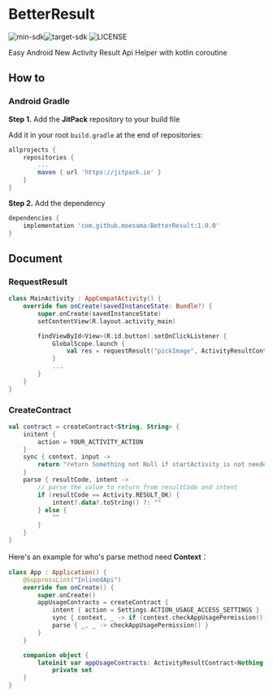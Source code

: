 # BetterResult

![min-sdk](https://img.shields.io/badge/minSdk-19-green)![target-sdk](https://img.shields.io/badge/targetSdk-30-blue) ![LICENSE](https://img.shields.io/github/license/moesama/BetterResult)

Easy Android New Activity Result Api Helper with kotlin coroutine



## How to

### Android Gradle

**Step 1.** Add the **JitPack** repository to your build file

Add it in your root `build.gradle` at the end of repositories:

```groovy
allprojects {
    repositories {
        ...
        maven { url 'https://jitpack.io' }
    }
}
```

**Step 2.** Add the dependency

```groovy
dependencies {
    implementation 'com.github.moesama:BetterResult:1.0.0'
}
```



## Document

### RequestResult

```kotlin
class MainActivity : AppCompatActivity() {
    override fun onCreate(savedInstanceState: Bundle?) {
        super.onCreate(savedInstanceState)
        setContentView(R.layout.activity_main)

        findViewById<View>(R.id.button).setOnClickListener {
            GlobalScope.launch {
                val res = requestResult("pickImage", ActivityResultContracts.OpenDocument(), arrayOf("image/*"))
            }
            ...
        }
    }
}
```



### CreateContract

```kotlin
val contract = createContract<String, String> {
    initent {
        action = YOUR_ACTIVITY_ACTION
    }
    sync { context, input ->
        return "return Something not Null if startActivity is not needed and will return this value as result"
    }
    parse { resultCode, intent ->
        // parse the value to return from resultCode and intent
        if (resultCode == Activity.RESULT_OK) {
            intent?.data?.toString() ?: ""
        } else {
            ""
        }
    }
}
```

Here's an example for who's parse method need **Context**：

```kotlin
class App : Application() {
    @SuppressLint("InlinedApi")
    override fun onCreate() {
        super.onCreate()
        appUsageContracts = createContract {
            intent { action = Settings.ACTION_USAGE_ACCESS_SETTINGS }
            sync { context, _ -> if (context.checkAppUsagePermission()) true else null }
            parse { _, _ -> checkAppUsagePermission() }
        }
    }

    companion object {
        lateinit var appUsageContracts: ActivityResultContract<Nothing, Boolean>
            private set
    }
}
```



